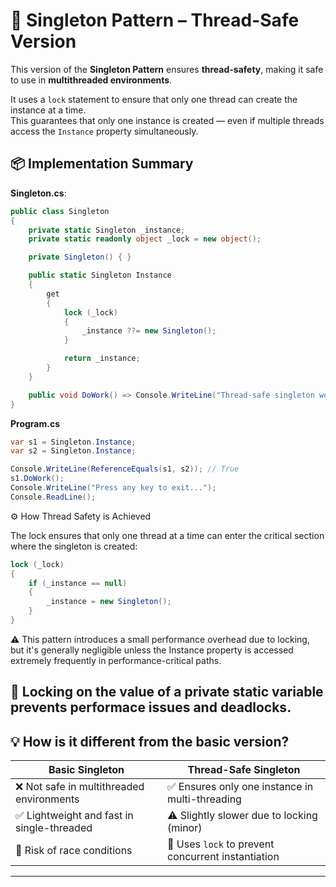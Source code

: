 ﻿# 🧱 Singleton Pattern – Thread-Safe Version

This version of the **Singleton Pattern** ensures **thread-safety**, making it safe to use in **multithreaded environments**.

It uses a `lock` statement to ensure that only one thread can create the instance at a time.  
This guarantees that only one instance is created — even if multiple threads access the `Instance` property simultaneously.


## 📦 Implementation Summary

**Singleton.cs**: 
```csharp
public class Singleton
{
    private static Singleton _instance;
    private static readonly object _lock = new object();

    private Singleton() { }

    public static Singleton Instance
    {
        get
        {
            lock (_lock)
            {
                _instance ??= new Singleton();
            }

            return _instance;
        }
    }

    public void DoWork() => Console.WriteLine("Thread-safe singleton working...");
}
```

**Program.cs**
```csharp
var s1 = Singleton.Instance;
var s2 = Singleton.Instance;

Console.WriteLine(ReferenceEquals(s1, s2)); // True
s1.DoWork();
Console.WriteLine("Press any key to exit...");
Console.ReadLine();
```

⚙️ How Thread Safety is Achieved

The lock ensures that only one thread at a time can enter the critical section where the singleton is created:

```csharp
lock (_lock)
{
    if (_instance == null)
    {
        _instance = new Singleton();
    }
}
```
⚠️ This pattern introduces a small performance overhead due to locking, 
but it's generally negligible unless the Instance property is accessed extremely frequently in performance-critical paths.

🧠 Locking on the value of a private static variable prevents performace issues and deadlocks.
---

## 💡 How is it different from the basic version?

| Basic Singleton                            | Thread-Safe Singleton                             |
|--------------------------------------------|--------------------------------------------------|
| ❌ Not safe in multithreaded environments   | ✅ Ensures only one instance in multi-threading   |
| ✅ Lightweight and fast in single-threaded  | ⚠️ Slightly slower due to locking (minor)         |
| 🧪 Risk of race conditions                  | 🔐 Uses `lock` to prevent concurrent instantiation |

---
